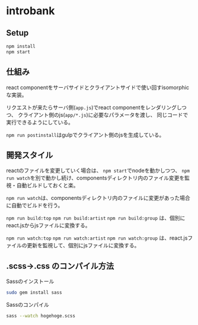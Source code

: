 introbank
========

## Setup

```bash
npm install
npm start
```

## 仕組み

react componentをサーバサイドとクライアントサイドで使い回すisomorphicな実装。

リクエストが来たらサーバ側(`app.js`)でreact componentをレンダリングしつつ、
クライアント側のjs(`app/*.js`)に必要なパラメータを渡し、
同じコードで実行できるようにしている。

`npm run postinstall`はgulpでクライアント側のjsを生成している。

## 開発スタイル

reactのファイルを変更していく場合は、
`npm start`でnodeを動かしつつ、
`npm run watch`を別で動かし続け、componentsディレクトリ内のファイル変更を監視・自動ビルドしておくと楽。

`npm run watch`は、componentsディレクトリ内のファイルに変更があった場合に自動でビルドを行う。

`npm run build:top`
`npm run build:artist`
`npm run build:group`
は、個別にreact.jsからjsファイルに変換する。

`npm run watch:top`
`npm run watch:artist`
`npm run watch:group`
は、react.jsファイルの更新を監視して、個別にjsファイルに変換する。

## .scss->.css のコンパイル方法

Sassのインストール
```bash
sudo gem install sass
```

Sassのコンパイル
```bash
sass --watch hogehoge.scss
```
